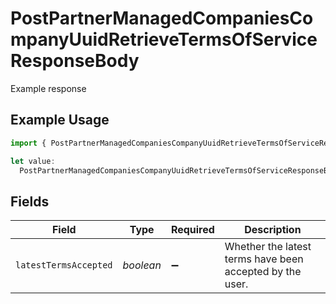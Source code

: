 # PostPartnerManagedCompaniesCompanyUuidRetrieveTermsOfServiceResponseBody

Example response

## Example Usage

```typescript
import { PostPartnerManagedCompaniesCompanyUuidRetrieveTermsOfServiceResponseBody } from "gusto_embedded/models/operations";

let value:
  PostPartnerManagedCompaniesCompanyUuidRetrieveTermsOfServiceResponseBody = {};
```

## Fields

| Field                                                    | Type                                                     | Required                                                 | Description                                              |
| -------------------------------------------------------- | -------------------------------------------------------- | -------------------------------------------------------- | -------------------------------------------------------- |
| `latestTermsAccepted`                                    | *boolean*                                                | :heavy_minus_sign:                                       | Whether the latest terms have been accepted by the user. |